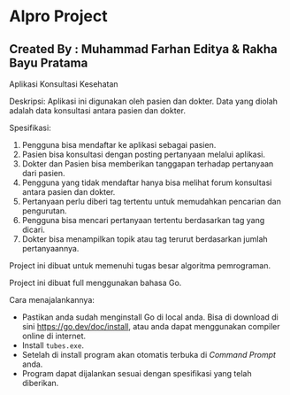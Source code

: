 # Alpro Project #
## Created By : Muhammad Farhan Editya & Rakha Bayu Pratama ##

Aplikasi Konsultasi Kesehatan


Deskripsi: Aplikasi ini digunakan oleh pasien dan dokter. Data yang diolah adalah data konsultasi antara pasien
dan dokter.


Spesifikasi:
1. Pengguna bisa mendaftar ke aplikasi sebagai pasien.
2. Pasien bisa konsultasi dengan posting pertanyaan melalui aplikasi.
3. Dokter dan Pasien bisa memberikan tanggapan terhadap pertanyaan dari pasien.
4. Pengguna yang tidak mendaftar hanya bisa melihat forum konsultasi antara pasien dan dokter.
5. Pertanyaan perlu diberi tag tertentu untuk memudahkan pencarian dan pengurutan.
6. Pengguna bisa mencari pertanyaan tertentu berdasarkan tag yang dicari.
7. Dokter bisa menampilkan topik atau tag terurut berdasarkan jumlah pertanyaannya.

Project ini dibuat untuk memenuhi tugas besar algoritma pemrograman.

Project ini dibuat full menggunakan bahasa Go.

Cara menajalankannya:
- Pastikan anda sudah menginstall Go di local anda. Bisa di download di sini https://go.dev/doc/install, atau anda dapat menggunakan compiler online di internet.
- Install `tubes.exe`.
- Setelah di install program akan otomatis terbuka di _Command Prompt_ anda.
- Program dapat dijalankan sesuai dengan spesifikasi yang telah diberikan.

